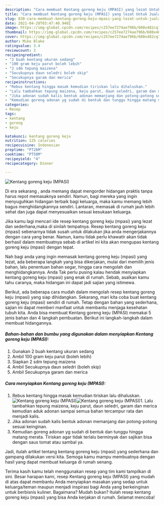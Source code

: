 ```yaml
---
description: "Cara membuat Kentang goreng keju (MPASI) yang lezat Untuk Jualan"
title: "Cara membuat Kentang goreng keju (MPASI) yang lezat Untuk Jualan"
slug: 830-cara-membuat-kentang-goreng-keju-mpasi-yang-lezat-untuk-jualan
date: 2021-04-28T03:47:40.940Z
image: https://img-global.cpcdn.com/recipes/c257ee7274ae796b/680x482cq70/kentang-goreng-keju-mpasi-foto-resep-utama.jpg
thumbnail: https://img-global.cpcdn.com/recipes/c257ee7274ae796b/680x482cq70/kentang-goreng-keju-mpasi-foto-resep-utama.jpg
cover: https://img-global.cpcdn.com/recipes/c257ee7274ae796b/680x482cq70/kentang-goreng-keju-mpasi-foto-resep-utama.jpg
author: Mike Blake
ratingvalue: 3.4
reviewcount: 3
recipeingredient:
- "2 buah kentang ukuran sedang"
- "100 gram keju parut boleh lebih"
- "2 sdm tepung maizena"
- "Secukupnya daun seledri boleh skip"
- "Secukupnya garam dan merica"
recipeinstructions:
- "Rebus kentang hingga masak kemudian tiriskan lalu dihaluskan."
- "Lalu tambahkan tepung maizena, keju parut, daun seledri, garam dan merica kemudian aduk adonan sampai semua bahan tercampur rata dan menjadi kalis."
- "Jika adonan sudah kalis bentuk adonan memanjang dan potong-potong sesuai keinginan."
- "Kemudian goreng adonan yg sudah di bentuk dan tunggu hingga matang merata. Tiriskan agar tidak terlalu berminyak dan sajikan bisa dengan saus tomat atau sambal ya."
categories:
- Resep
tags:
- kentang
- goreng
- keju

katakunci: kentang goreng keju 
nutrition: 125 calories
recipecuisine: Indonesian
preptime: "PT26M"
cooktime: "PT50M"
recipeyield: "4"
recipecategory: Dinner

---
```



![Kentang goreng keju (MPASI)](https://img-global.cpcdn.com/recipes/c257ee7274ae796b/680x482cq70/kentang-goreng-keju-mpasi-foto-resep-utama.jpg)

Di era  sekarang , anda memang dapat mengorder hidangan praktis tanpa harus repot memasaknya sendiri. Namun, bagi mereka yang ingin menyuguhkan hidangan terbaik bagi keluarga, maka kamu memang lebih bagus menghidangkannya sendiri. Lantaran, memasak di rumah jauh lebih sehat dan juga dapat menyesuaikan sesuai kesukaan keluarga.

Jika kamu lagi mencari ide resep kentang goreng keju (mpasi) yang lezat dan sederhana,maka di sinilah tempatnya. Resep kentang goreng keju (mpasi)  sebenarnya tidak susah untuk dilakukan jika anda mengerjakannya dengan cara yang benar. Namun, kamu tidak perlu khawatir akan tidak berhasil dalam membuatnya 
sebab di artikel ini kita akan mengupas kentang goreng keju (mpasi) dengan tepat.  



Nah bagi anda yang ingin memasak kentang goreng keju (mpasi) yang lezat, ada beberapa langkah yang bisa dikerjakan, mulai dari memilih jenis bahan, lalu penentuan bahan segar, hingga cara mengolah dan menghidangkannya. Anda Tak perlu pusing kalau hendak menyiapkan kentang goreng keju (mpasi) yang enak di rumah. Sebab, asalkan kamu  tahu caranya, maka hidangan ini dapat jadi sajian yang istimewa.

Berikut, ada beberapa cara mudah dalam mengolah resep kentang goreng keju (mpasi) yang siap dihidangkan. Sekarang, mari kita coba buat kentang goreng keju (mpasi) sendiri di rumah. Tetap dengan bahan yang sederhana, sajian ini dapat memberi manfaat untuk membantu menjaga kesehatan tubuh kita. Anda bisa membuat Kentang goreng keju (MPASI) memakai 5 jenis bahan dan 4 langkah pembuatan. Berikut ini langkah-langkah dalam membuat hidangannya.

<!--inarticleads1-->

##### Bahan-bahan dan bumbu yang digunakan dalam menyiapkan Kentang goreng keju (MPASI):

1. Gunakan 2 buah kentang ukuran sedang
1. Ambil 100 gram keju parut (boleh lebih)
1. Siapkan 2 sdm tepung maizena
1. Ambil Secukupnya daun seledri (boleh skip)
1. Ambil Secukupnya garam dan merica




<!--inarticleads2-->

##### Cara menyiapkan Kentang goreng keju (MPASI):

1. Rebus kentang hingga masak kemudian tiriskan lalu dihaluskan.
<img src="https://img-global.cpcdn.com/steps/ab713bc107945640/160x128cq70/kentang-goreng-keju-mpasi-langkah-memasak-1-foto.jpg" alt="Kentang goreng keju (MPASI)"><img src="https://img-global.cpcdn.com/steps/103f858db5efd1e7/160x128cq70/kentang-goreng-keju-mpasi-langkah-memasak-1-foto.jpg" alt="Kentang goreng keju (MPASI)">1. Lalu tambahkan tepung maizena, keju parut, daun seledri, garam dan merica kemudian aduk adonan sampai semua bahan tercampur rata dan menjadi kalis.
1. Jika adonan sudah kalis bentuk adonan memanjang dan potong-potong sesuai keinginan.
1. Kemudian goreng adonan yg sudah di bentuk dan tunggu hingga matang merata. Tiriskan agar tidak terlalu berminyak dan sajikan bisa dengan saus tomat atau sambal ya.




Jadi, itulah artikel tentang  kentang goreng keju (mpasi)  yang sederhana dan gampang dilakukan versi kita. Semoga kamu mampu membuatnya dengan hasil yang dapat membuat keluarga di rumah senang. 

Terima kasih kamu telah menggunakan resep yang tim kami tampilkan di sini. Besar harapan kami, resep  Kentang goreng keju (MPASI) yang mudah di atas dapat membantu Anda menyiapkan masakan yang sedap untuk keluarga/teman maupun menjadi inspirasi bagi Anda yang berkeinginan untuk berbisnis kuliner. Bagaimana? Mudah bukan? Itulah resep kentang goreng keju (mpasi) yang bisa Anda kerjakan di rumah. Selamat mencoba!

